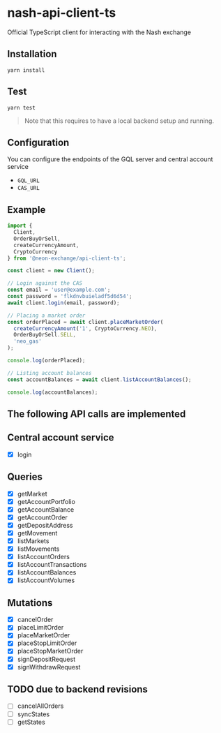 # nash-api-client-ts

Official TypeScript client for interacting with the Nash exchange

## Installation

`yarn install`

## Test

`yarn test`

> Note that this requires to have a local backend setup and running.

## Configuration

You can configure the endpoints of the GQL server and central account service

- `GQL_URL`
- `CAS_URL`

## Example

```typescript
import {
  Client,
  OrderBuyOrSell,
  createCurrencyAmount,
  CryptoCurrency
} from '@neon-exchange/api-client-ts';

const client = new Client();

// Login against the CAS
const email = 'user@example.com';
const password = 'flkdnvbuieladf5d6d54';
await client.login(email, password);

// Placing a market order
const orderPlaced = await client.placeMarketOrder(
  createCurrencyAmount('1', CryptoCurrency.NEO),
  OrderBuyOrSell.SELL,
  'neo_gas'
);

console.log(orderPlaced);

// Listing account balances
const accountBalances = await client.listAccountBalances();

console.log(accountBalances);
```

## The following API calls are implemented

## Central account service

- [x] login

## Queries

- [x] getMarket
- [x] getAccountPortfolio
- [x] getAccountBalance
- [x] getAccountOrder
- [x] getDepositAddress
- [x] getMovement
- [x] listMarkets
- [x] listMovements
- [x] listAccountOrders
- [x] listAccountTransactions
- [x] listAccountBalances
- [x] listAccountVolumes

## Mutations

- [x] cancelOrder
- [x] placeLimitOrder
- [x] placeMarketOrder
- [x] placeStopLimitOrder
- [x] placeStopMarketOrder
- [x] signDepositRequest
- [x] signWithdrawRequest

## TODO due to backend revisions

- [ ] cancelAllOrders
- [ ] syncStates
- [ ] getStates
